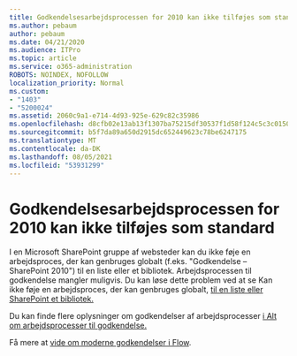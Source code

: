 ```yaml
---
title: Godkendelsesarbejdsprocessen for 2010 kan ikke tilføjes som standard
ms.author: pebaum
author: pebaum
ms.date: 04/21/2020
ms.audience: ITPro
ms.topic: article
ms.service: o365-administration
ROBOTS: NOINDEX, NOFOLLOW
localization_priority: Normal
ms.custom:
- "1403"
- "5200024"
ms.assetid: 2060c9a1-e714-4d93-925e-629c82c35986
ms.openlocfilehash: d8cfb02e13ab13f1307ba75215df30537f1d58f124c5c3c015037eae2b00c35c
ms.sourcegitcommit: b5f7da89a650d2915dc652449623c78be6247175
ms.translationtype: MT
ms.contentlocale: da-DK
ms.lasthandoff: 08/05/2021
ms.locfileid: "53931299"
---
```

# <a name="cant-add-default-2010-approval-workflow"></a>Godkendelsesarbejdsprocessen for 2010 kan ikke tilføjes som standard

I en Microsoft SharePoint gruppe af websteder kan du ikke føje en arbejdsproces, der kan genbruges globalt (f.eks. "Godkendelse – SharePoint 2010") til en liste eller et bibliotek. Arbejdsprocessen til godkendelse mangler muligvis. Du kan løse dette problem ved at se Kan ikke føje en arbejdsproces, der kan genbruges globalt, [til en liste eller SharePoint et bibliotek.](https://support.microsoft.com/help/4467263/sharepoint-designer-2013-shows-empty-wfpub-library)

Du kan finde flere oplysninger om godkendelser af arbejdsprocesser [i Alt om arbejdsprocesser til godkendelse.](https://support.office.com/article/All-about-Approval-workflows-078C5A89-821F-44A9-9530-40BB34F9F742) 
 
Få mere at [vide om moderne godkendelser i Flow](https://flow.microsoft.com/blog/introducing-modern-approvals). 
  